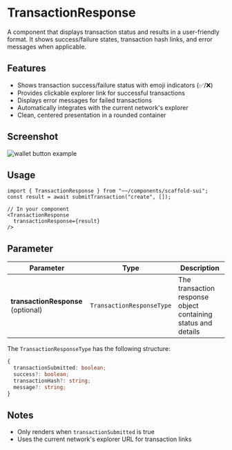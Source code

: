 # TransactionResponse

A component that displays transaction status and results in a user-friendly format. It shows success/failure states, transaction hash links, and error messages when applicable.

## Features
- Shows transaction success/failure status with emoji indicators (✅/❌)
- Provides clickable explorer link for successful transactions
- Displays error messages for failed transactions
- Automatically integrates with the current network's explorer
- Clean, centered presentation in a rounded container

## Screenshot
![wallet button example](../../static/img/receipt.png)

## Usage

```tsx
import { TransactionResponse } from "~~/components/scaffold-sui";
const result = await submitTransaction("create", []);

// In your component
<TransactionResponse
  transactionResponse={result}
/>
```

## Parameter
| Parameter | Type | Description |
|-----------|------|-------------|
| **transactionResponse** (optional) | `TransactionResponseType` | The transaction response object containing status and details |

The `TransactionResponseType` has the following structure:
```ts
{
  transactionSubmitted: boolean;
  success?: boolean;
  transactionHash?: string;
  message?: string;
}
```

## Notes
- Only renders when `transactionSubmitted` is true
- Uses the current network's explorer URL for transaction links